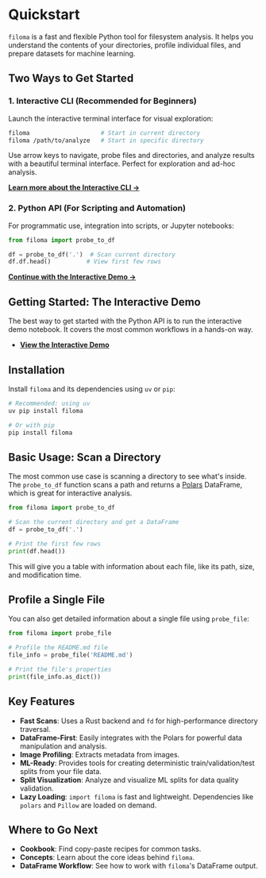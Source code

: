 # Quickstart

`filoma` is a fast and flexible Python tool for filesystem analysis. It helps you understand the contents of your directories, profile individual files, and prepare datasets for machine learning.

## Two Ways to Get Started

### 1. Interactive CLI (Recommended for Beginners)

Launch the interactive terminal interface for visual exploration:

```bash
filoma                    # Start in current directory
filoma /path/to/analyze   # Start in specific directory
```

Use arrow keys to navigate, probe files and directories, and analyze results with a beautiful terminal interface. Perfect for exploration and ad-hoc analysis.

**[Learn more about the Interactive CLI →](cli.md)**

### 2. Python API (For Scripting and Automation)

For programmatic use, integration into scripts, or Jupyter notebooks:

```python
from filoma import probe_to_df

df = probe_to_df('.')  # Scan current directory
df.df.head()          # View first few rows
```

**[Continue with the Interactive Demo →](demo.md)**

## Getting Started: The Interactive Demo

The best way to get started with the Python API is to run the interactive demo notebook. It covers the most common workflows in a hands-on way.

- **[View the Interactive Demo](./demo.md)**

## Installation

Install `filoma` and its dependencies using `uv` or `pip`:

```bash
# Recommended: using uv
uv pip install filoma

# Or with pip
pip install filoma
```

## Basic Usage: Scan a Directory

The most common use case is scanning a directory to see what's inside. The `probe_to_df` function scans a path and returns a [Polars](https://pola.rs/) DataFrame, which is great for interactive analysis.

```python
from filoma import probe_to_df

# Scan the current directory and get a DataFrame
df = probe_to_df('.')

# Print the first few rows
print(df.head())
```

This will give you a table with information about each file, like its path, size, and modification time.

## Profile a Single File

You can also get detailed information about a single file using `probe_file`:

```python
from filoma import probe_file

# Profile the README.md file
file_info = probe_file('README.md')

# Print the file's properties
print(file_info.as_dict())
```

## Key Features

- **Fast Scans**: Uses a Rust backend and `fd` for high-performance directory traversal.
- **DataFrame-First**: Easily integrates with the Polars for powerful data manipulation and analysis.
- **Image Profiling**: Extracts metadata from images.
- **ML-Ready**: Provides tools for creating deterministic train/validation/test splits from your file data.
- **Split Visualization**: Analyze and visualize ML splits for data quality validation.
- **Lazy Loading**: `import filoma` is fast and lightweight. Dependencies like `polars` and `Pillow` are loaded on demand.

## Where to Go Next

- **Cookbook**: Find copy-paste recipes for common tasks.
- **Concepts**: Learn about the core ideas behind `filoma`.
- **DataFrame Workflow**: See how to work with `filoma`'s DataFrame output.
